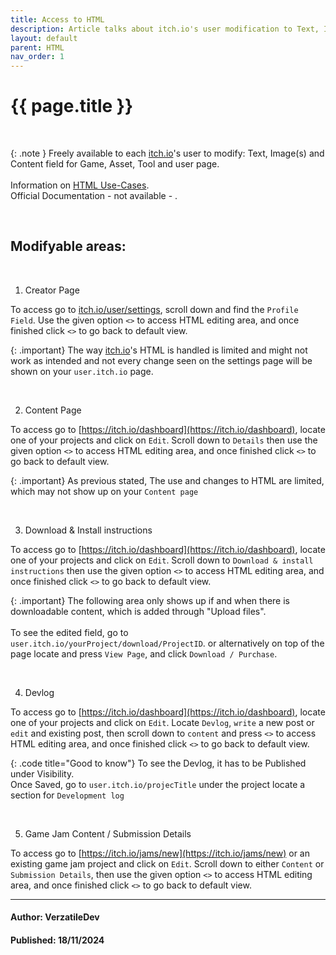 ```yaml
---
title: Access to HTML
description: Article talks about itch.io's user modification to Text, Image(s) and Content field for Game, Asset, Tool and user page. Read more here!..
layout: default
parent: HTML
nav_order: 1
---
```


{{ page.title }}
======================

<br>

{: .note }
Freely available to each [itch.io](https://itch.io/)'s user to modify: Text, Image(s) and Content field for Game, Asset, Tool and user page.  <br> <br>
Information on [HTML Use-Cases](../UseCasesHtml). <br>
Official Documentation - not available - .

<br>

## Modifyable areas:

<br>

1. Creator Page

To access go to [itch.io/user/settings](itch.io/user/settings), scroll down and find the `Profile Field`.
Use the given option `<>` to access HTML editing area, and once finished click `<>` to go back to default view.

{: .important}
The way [itch.io](https://itch.io/)'s HTML is handled is limited and might not work as intended and not every change seen on the settings page will be shown on your `user.itch.io` page.

<br>

2. Content Page 

To access go to [https://itch.io/dashboard](https://itch.io/dashboard), locate one of your projects and click on `Edit`.
Scroll down to `Details` then use the given option `<>` to access HTML editing area, and once finished click `<>` to go back to default view.

{: .important}
As previous stated, The use and changes to HTML are limited, which may not show up on your `Content page`

<br>

3. Download & Install instructions

To access go to [https://itch.io/dashboard](https://itch.io/dashboard), locate one of your projects and click on `Edit`.
Scroll down to `Download & install instructions` then use the given option `<>` to access HTML editing area, and once finished click `<>` to go back to default view.

{: .important}
The following area only shows up if and when there is downloadable content, which is added through "Upload files". <br> <br>
To see the edited field, go to `user.itch.io/yourProject/download/ProjectID`. or alternatively on top of the page locate and press `View Page`, and click `Download / Purchase`.

<br>

4. Devlog

To access go to [https://itch.io/dashboard](https://itch.io/dashboard), locate one of your projects and click on `Edit`.
Locate `Devlog`, `write` a new post or `edit` and existing post, then scroll down to `content` and press `<>` to access HTML editing area, and once finished click `<>` to go back to default view.

{: .code title="Good to know"}
To see the Devlog, it has to be Published under Visibility.<br>
Once Saved, go to `user.itch.io/projecTitle` under the project locate a section for `Development log`

<br>

5. Game Jam Content / Submission Details

To access go to [https://itch.io/jams/new](https://itch.io/jams/new) or an existing game jam project and click on `Edit`.
Scroll down to either `Content` or `Submission Details`, then use the given option `<>` to access HTML editing area, and once finished click `<>` to go back to default view.


---

#### Author: VerzatileDev
#### Published: 18/11/2024
